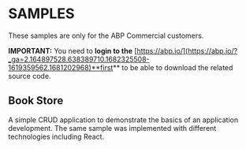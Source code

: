 <style>
  @import url('https://fonts.googleapis.com/css2?family=Lexend:wght@100;300;400;500;600;700;800;900&family=Poppins:wght@100;200;300;400;500;600;700;800;900&display=swap');
</style>

SAMPLES
=======

These samples are only for the ABP Commercial customers.

**IMPORTANT:** You need to **login to the** [https://abp.io/](https://abp.io/?_ga=2.164897528.638389710.1682325508-1619359562.1681202968)**first** to be able to download the related source code.

Book Store
----------

A simple CRUD application to demonstrate the basics of an application development. The same sample was implemented with different technologies including React.
